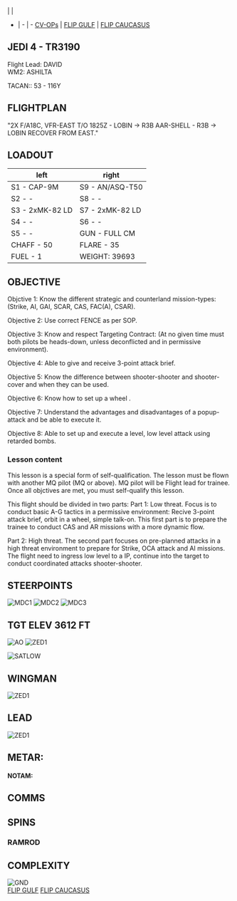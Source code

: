  |  | 
- | - | -
[CV-OPs](/CVOPS/cvops.md) | [FLIP GULF](https://www.dropbox.com/s/sp91zf63rx0esao/FLIP_GULFR2_EC1.pdf?dl=0) | [FLIP CAUCASUS](https://www.dropbox.com/s/ppiqy9ba7i8h8op/FLIP_CAUR_EC1.pdf?dl=0)

## JEDI 4 - TR3190

Flight Lead: DAVID  
WM2: ASHILTA  

TACAN:: 53 - 116Y  

## FLIGHTPLAN
"2X F/A18C, VFR-EAST T/O 1825Z - LOBIN -> R3B
AAR-SHELL - R3B -> LOBIN
RECOVER FROM EAST."

## LOADOUT

left | right
----- | -----
S1 - CAP-9M | S9 - AN/ASQ-T50
S2 - - | S8 - -
S3 - 2xMK-82 LD | S7 - 2xMK-82 LD
S4 - - | S6 - -
S5 - - | GUN - FULL CM
CHAFF - 50 | FLARE - 35
FUEL - 1 | WEIGHT: 39693


## OBJECTIVE

Objctive 1: Know the different strategic and counterland mission-types:
(Strike, AI, GAI, SCAR, CAS, FAC(A), CSAR).

Objective 2: Use correct FENCE as per SOP.

Objective 3: Know and respect Targeting Contract: 
(At no given time must both pilots be heads-down, unless deconflicted and in permissive environment).

Objective 4: Able to give and receive 3-point attack brief.

Objective 5: Know the difference between shooter-shooter and shooter-cover and when they can be used.

Objective 6: Know how to set up a wheel .

Objective 7: Understand the advantages and disadvantages of a popup-attack and be able to execute it.

Objective 8: Able to set up and execute a level, low level attack using retarded bombs.


### Lesson content
This lesson is a special form of self-qualification.
The lesson must be flown with another MQ pilot (MQ or above). MQ pilot will be Flight lead for trainee.
Once all objctives are met, you must self-qualify this lesson.


This flight should be divided in two parts:
Part 1: Low threat.
Focus is to conduct basic A-G tactics in a permissive environment: Recive 3-point attack brief, orbit in a wheel, simple talk-on. This first part is to prepare the trainee to conduct CAS and AR missions with a more dynamic flow.


Part 2: High threat.
The second part focuses on pre-planned attacks in a high threat environment to prepare for Strike, OCA attack and AI missions. The flight need to ingress low level to a IP, continue into the target to conduct coordinated attacks shooter-shooter.


## STEERPOINTS


![MDC1](MDC10.PNG)
![MDC2](MDC20.PNG)
![MDC3](MDC30.PNG)
## TGT ELEV 3612 FT

![AO](E10.PNG)
![ZED1](ZED_40HADB.PNG)

![SATLOW](SATLOW.PNG)

## WINGMAN
![ZED1](ZED_30LALD.PNG)

## LEAD
![ZED1](ZED_10LALD.PNG)


## METAR: 

#### NOTAM: 



## COMMS

## SPINS

### RAMROD

## COMPLEXITY



![GND](/FLIPS/UGKO_GND.png)  
[FLIP GULF](https://www.dropbox.com/s/sp91zf63rx0esao/FLIP_GULFR2_EC1.pdf?dl=0)
[FLIP CAUCASUS](https://www.dropbox.com/s/ppiqy9ba7i8h8op/FLIP_CAUR_EC1.pdf?dl=0)

